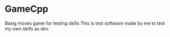 # GameCpp
Basig moves game for testing skills
This is test software made by me to test my own skills as dev.
